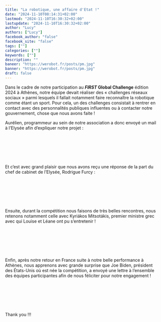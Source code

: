 ```yaml
---
title: "La robotique, une affaire d'Etat !"
date: "2024-11-10T08:14:31+02:00"
lastmod: "2024-11-10T16:30:32+02:00"
lastupdate: "2024-11-10T16:30:32+02:00"
author: "Lucy"
authors: ["Lucy"]
facebook_author: "false"
facebook_site: "false"
tags: [""]
categories: [""]
keywords: [""]
description: ""
baneer: "https://werobot.fr/posts/pm.jpg"
banner: "https://werobot.fr/posts/pm.jpg"
draft: false
---
```

Dans le cadre de notre participation au ***FIRST* Global Challenge** édition 2024 à Athènes, notre équipe devait réaliser des « challenges réseaux sociaux » parmi lesquels il fallait notamment faire reconnaître la robotique comme étant un sport. Pour cela, un des challenges consistait à rentrer en contact avec des personnalités publiques influentes ou à contacter notre gouvernement, chose que nous avons faite !

Aurélien, programmeur au sein de notre association a donc envoyé un mail à l’Elysée afin d’expliquer notre projet :

<br><br>
<center>
<div style="width: 100%; max-width: 700px;">
<img src="https://werobot.fr/posts/lettre_president.png (2).png" alt="">
</div>
</center>
<br><br>
  

Et c’est avec grand plaisir que nous avons reçu une réponse de la part du chef de cabinet de l’Elysée, Rodrigue Furcy :

<br><br>
<center>
<div style="width: 100%; max-width: 700px;">
<img src="https://werobot.fr/posts/reponseelysee.png" alt="">
</div>
</center>
<br><br>



  

Ensuite, durant la compétition nous faisons de très belles rencontres, nous retenons notamment celle avec Kyriákos Mitsotákis, premier ministre grec avec qui Louise et Léane ont pu s’entretenir !

<br><br>
<center>
<div style="width: 100%; max-width: 700px;">
<img src="https://werobot.fr/posts/pm.jpg" alt="">
</div>
</center>
<br><br>


  

Enfin, après notre retour en France suite à notre belle performance à Athènes, nous apprenons avec grande surprise que Joe Biden, président des États-Unis où est née la compétition, a envoyé une lettre à l’ensemble des équipes participantes afin de nous féliciter pour notre engagement !


<br><br>
<center>
<div style="width: 100%; max-width: 700px;">
<img src="https://werobot.fr/posts/lettre_joebiden.png" alt="">
</div>
</center>
<br><br>


Thank you !!!


